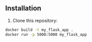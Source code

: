 ## Installation

1. Clone this repository:

```bash
docker build -t my_flask_app .      
docker run -p 5000:5000 my_flask_app
